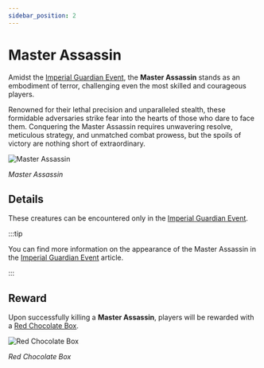 ```yaml
---
sidebar_position: 2
---
```


# Master Assassin

Amidst the [Imperial Guardian Event](/events/imperial-guardian), the **Master Assassin** stands as an embodiment of terror, challenging even the most skilled and courageous players.

Renowned for their lethal precision and unparalleled stealth, these formidable adversaries strike fear into the hearts of those who dare to face them. Conquering the Master Assassin requires unwavering resolve, meticulous strategy, and unmatched combat prowess, but the spoils of victory are nothing short of extraordinary.

![Master Assassin](/img/monsters/special/others/master-assassin.jpg)

_Master Assassin_

## Details

These creatures can be encountered only in the [Imperial Guardian Event](/events/imperial-guardian).

:::tip

You can find more information on the appearance of the Master Assassin in the [Imperial Guardian Event](/events/imperial-guardian) article.

:::

## Reward

Upon successfully killing a **Master Assassin**, players will be rewarded with a [Red Chocolate Box](/items/item-bags/exc/red-chocolate-box).

![Red Chocolate Box](/img/items/item-bags/red-chocolate-box.png)

_Red Chocolate Box_